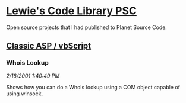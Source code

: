 # [Lewie's Code Library PSC](../../README.md)

Open source projects that I had published to Planet Source Code.

## [Classic ASP / vbScript](../README.md)

### Whois Lookup

*2/18/2001 1:40:49 PM*

Shows how you can do a WhoIs lookup using a COM object capable of using winsock.


